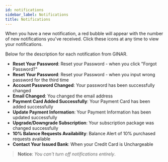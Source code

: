 ```yaml
---
id: notifications
sidebar_label: Notifications
title: Notifications
---
```


When you have a new notification, a red bubble will appear with the number of new notifications you've received. Click these icons at any time to view your notifications.

Below for the description for each notification from GINAR. 

- **Reset Your Password**:	Reset your Password - when you click "Forgot Password?" 
- **Reset Your Password**:	Reset your Password - when you input wrong password for the third time
- **Account Password Changed**: 	Your password has been successfully changed
- **Email Changed**:	You changed the email address
- **Payment Card Added Successfully**:	Your Payment Card has been added successfully
- **Update Payment Information**:	Your Payment Information has been updated successfully
- **Upgrade/Downgrade Subscription**:	Your subscription package was changed successfully
- **10% Balance Requests Availability**:	Balance Alert of 10% purchased requests available
- **Contact Your Issued Bank**:	When your Credit Card is Unchargeable

> **Notice**: *You can't turn off notifications entirely*.
